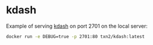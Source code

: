 # kdash

Example of serving [kdash] on port 2701 on the local server:

```bash
docker run -e DEBUG=true -p 2701:80 txn2/kdash:latest
```

[kdash]: https://hub.docker.com/r/txn2/kdash/